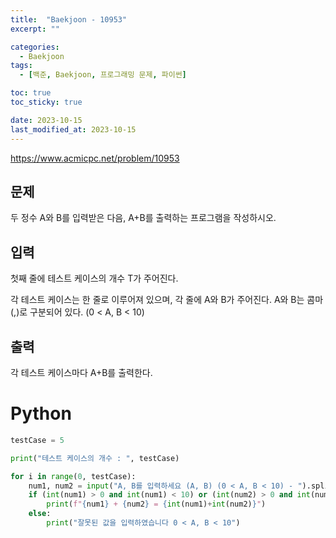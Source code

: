 ```yaml
---
title:  "Baekjoon - 10953"
excerpt: ""

categories:
  - Baekjoon
tags:
  - [백준, Baekjoon, 프로그래밍 문제, 파이썬]

toc: true
toc_sticky: true

date: 2023-10-15
last_modified_at: 2023-10-15
---
```


https://www.acmicpc.net/problem/10953

## 문제
두 정수 A와 B를 입력받은 다음, A+B를 출력하는 프로그램을 작성하시오.

## 입력
첫째 줄에 테스트 케이스의 개수 T가 주어진다.

각 테스트 케이스는 한 줄로 이루어져 있으며, 각 줄에 A와 B가 주어진다. A와 B는 콤마(,)로 구분되어 있다. (0 < A, B < 10)

## 출력
각 테스트 케이스마다 A+B를 출력한다.

# Python

```py
testCase = 5

print("테스트 케이스의 개수 : ", testCase)

for i in range(0, testCase):
    num1, num2 = input("A, B를 입력하세요 (A, B) (0 < A, B < 10) - ").split(",")
    if (int(num1) > 0 and int(num1) < 10) or (int(num2) > 0 and int(num2) < 10):
        print(f"{num1} + {num2} = {int(num1)+int(num2)}")
    else:
        print("잘못된 값을 입력하였습니다 0 < A, B < 10")
```